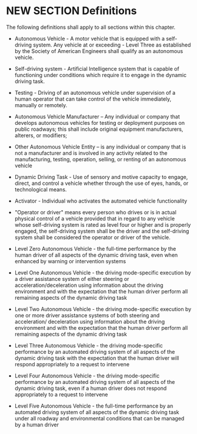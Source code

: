 
# NEW SECTION Definitions
The following definitions shall apply to all sections within this chapter.


- Autonomous Vehicle - A motor vehicle that is equipped with a self-driving system. Any vehicle at or exceeding - Level Three as established by the Society of American Engineers shall qualify as an autonomous vehicle. 
- Self-driving system - Artificial Intelligence system that is capable of functioning under conditions which require it to engage in the dynamic driving task. 
- Testing - Driving of an autonomous vehicle under supervision of a human operator that can take control of the vehicle immediately, manually or remotely.
- Autonomous Vehicle Manufacturer – Any individual or company that develops autonomous vehicles for testing or deployment purposes on public roadways; this shall include original equipment manufacturers, alterers, or modifiers;  
- Other Autonomous Vehicle Entity – is any individual or company that is not a manufacturer and is involved in any activity related to the manufacturing, testing, operation, selling, or renting of an autonomous vehicle
- Dynamic Driving Task - Use of sensory and motive capacity to engage, direct, and control a vehicle whether through the use of eyes, hands, or technological means. 
- Activator - Individual who activates the automated vehicle functionality

- "Operator or driver" means every person who drives or is in actual physical control of a vehicle provided that in regard to any vehicle whose self-driving system is rated as level four or higher and is properly engaged, the self-driving system shall be the driver and the self-driving system shall be considered the operator or driver of the vehicle.

- Level Zero Autonomous Vehicle - the full-time performance by the human driver of all aspects of the dynamic driving task, even when enhanced by warning or intervention systems

- Level One Autonomous Vehicle - the driving mode-specific execution by a driver assistance system of either steering or acceleration/deceleration using information about the driving environment and with the expectation that the human driver perform all remaining aspects of the dynamic driving task

- Level Two Autonomous Vehicle - the driving mode-specific execution by one or more driver assistance systems of both steering and acceleration/ deceleration using information about the driving environment and with the expectation that the human driver perform all remaining aspects of the dynamic driving task

- Level Three Autonomous Vehicle - the driving mode-specific performance by an automated driving system of all aspects of the dynamic driving task with the expectation that the human driver will respond appropriately to a request to intervene

- Level Four Autonomous Vehicle - the driving mode-specific performance by an automated driving system of all aspects of the dynamic driving task, even if a human driver does not respond appropriately to a request to intervene

- Level Five Autonomous Vehicle - the full-time performance by an automated driving system of all aspects of the dynamic driving task under all roadway and environmental conditions that can be managed by a human driver
